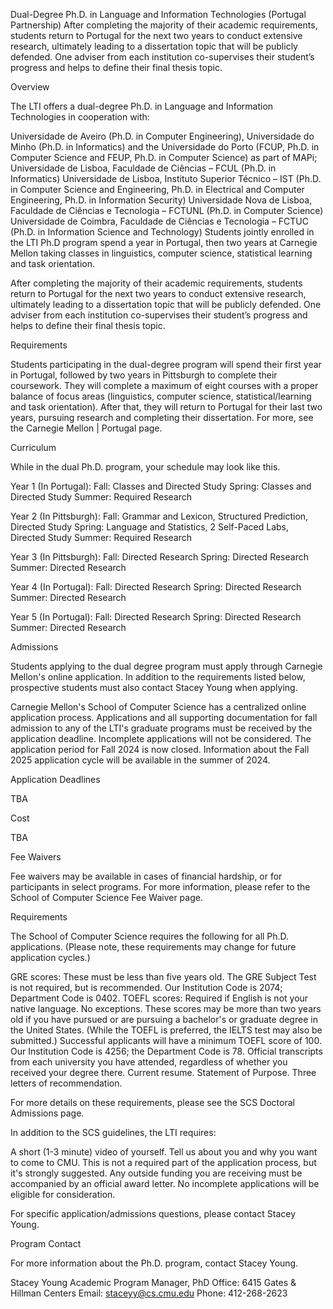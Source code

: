 Dual-Degree Ph.D. in Language and Information Technologies (Portugal Partnership)
After completing the majority of their academic requirements, students return to Portugal for the next two years to conduct extensive research, ultimately leading to a dissertation topic that will be publicly defended. One adviser from each institution co-supervises their student’s progress and helps to define their final thesis topic.


Overview

The LTI offers a dual-degree Ph.D. in Language and Information Technologies in cooperation with:

Universidade de Aveiro (Ph.D. in Computer Engineering), Universidade do Minho (Ph.D. in Informatics)  and the Universidade do Porto (FCUP, Ph.D. in Computer Science and FEUP, Ph.D. in Computer Science) as part of MAPi;
Universidade de Lisboa, Faculdade de Ciências – FCUL (Ph.D. in Informatics) 
Universidade de Lisboa, Instituto Superior Técnico – IST  (Ph.D. in Computer Science and Engineering, Ph.D. in Electrical and Computer Engineering, Ph.D. in Information Security)
Universidade Nova de Lisboa, Faculdade de Ciências e Tecnologia – FCTUNL (Ph.D. in Computer Science)
Universidade de Coimbra, Faculdade de Ciências e Tecnologia – FCTUC (Ph.D. in Information Science and Technology)
Students jointly enrolled in the LTI Ph.D program spend a year in Portugal, then two years at Carnegie Mellon taking classes in linguistics, computer science, statistical learning and task orientation.

After completing the majority of their academic requirements, students return to Portugal for the next two years to conduct extensive research, ultimately leading to a dissertation topic that will be publicly defended. One adviser from each institution co-supervises their student’s progress and helps to define their final thesis topic.


Requirements

Students participating in the dual-degree program will spend their first year in Portugal, followed by two years in Pittsburgh to complete their coursework. They will complete a maximum of eight courses with a proper balance of focus areas (linguistics, computer science, statistical/learning and task orientation). After that, they will return to Portugal for their last two years, pursuing research and completing their dissertation. For more, see the Carnegie Mellon | Portugal page.


Curriculum

While in the dual Ph.D. program, your schedule may look like this.

Year 1 (In Portugal):
Fall: Classes and Directed Study
Spring: Classes and Directed Study
Summer: Required Research

Year 2 (In Pittsburgh):
Fall: Grammar and Lexicon, Structured Prediction, Directed Study
Spring: Language and Statistics, 2 Self-Paced Labs, Directed Study
Summer: Required Research

Year 3 (In Pittsburgh):
Fall: Directed Research
Spring: Directed Research
Summer: Directed Research

Year 4 (In Portugal):
Fall: Directed Research
Spring: Directed Research
Summer: Directed Research

Year 5 (In Portugal):
Fall: Directed Research
Spring: Directed Research
Summer: Directed Research


Admissions

Students applying to the dual degree program must apply through Carnegie Mellon's online application. In addition to the requirements listed below, prospective students must also contact Stacey Young when applying.

Carnegie Mellon's School of Computer Science has a centralized online application process. Applications and all supporting documentation for fall admission to any of the LTI's graduate programs must be received by the application deadline. Incomplete applications will not be considered. The application period for Fall 2024 is now closed. Information about the Fall 2025 application cycle will be available in the summer of 2024.

Application Deadlines

TBA

Cost

TBA

Fee Waivers

Fee waivers may be available in cases of financial hardship, or for participants in select programs. For more information, please refer to the School of Computer Science Fee Waiver page.

Requirements

The School of Computer Science requires the following for all Ph.D. applications. (Please note, these requirements may change for future application cycles.)

GRE scores: These must be less than five years old. The GRE Subject Test is not required, but is recommended. Our Institution Code is 2074; Department Code is 0402.
TOEFL scores: Required if English is not your native language. No exceptions. These scores may be more than two years old if you have pursued or are pursuing a bachelor's or graduate degree in the United States. (While the TOEFL is preferred, the IELTS test may also be submitted.) Successful applicants will have a minimum TOEFL score of 100. Our Institution Code is 4256; the Department Code is 78.
Official transcripts from each university you have attended, regardless of whether you received your degree there.
Current resume.
Statement of Purpose.
Three letters of recommendation.

For more details on these requirements, please see the SCS Doctoral Admissions page.

In addition to the SCS guidelines, the LTI requires:

A short (1-3 minute) video of yourself. Tell us about you and why you want to come to CMU. This is not a required part of the application process, but it's strongly suggested.
Any outside funding you are receiving must be accompanied by an official award letter.
No incomplete applications will be eligible for consideration.

For specific application/admissions questions, please contact Stacey Young.


Program Contact

For more information about the Ph.D. program, contact Stacey Young.

Stacey Young
Academic Program Manager, PhD
Office: 6415 Gates & Hillman Centers
Email: staceyy@cs.cmu.edu
Phone: 412-268-2623